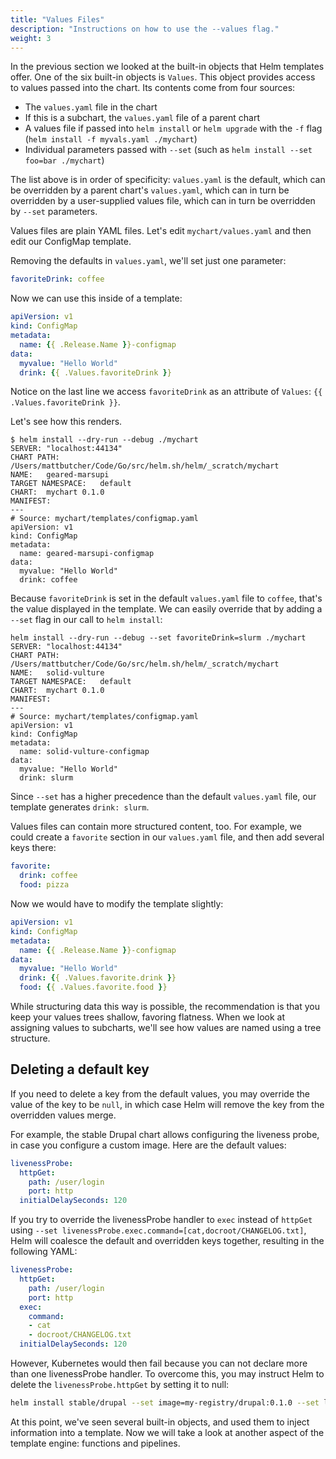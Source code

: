 ```yaml
---
title: "Values Files"
description: "Instructions on how to use the --values flag."
weight: 3
---
```


In the previous section we looked at the built-in objects that Helm templates
offer. One of the six built-in objects is `Values`. This object provides access
to values passed into the chart. Its contents come from four sources:

- The `values.yaml` file in the chart
- If this is a subchart, the `values.yaml` file of a parent chart
- A values file if passed into `helm install` or `helm upgrade` with the `-f`
  flag (`helm install -f myvals.yaml ./mychart`)
- Individual parameters passed with `--set` (such as `helm install --set foo=bar
  ./mychart`)

The list above is in order of specificity: `values.yaml` is the default, which
can be overridden by a parent chart's `values.yaml`, which can in turn be
overridden by a user-supplied values file, which can in turn be overridden by
`--set` parameters.

Values files are plain YAML files. Let's edit `mychart/values.yaml` and then
edit our ConfigMap template.

Removing the defaults in `values.yaml`, we'll set just one parameter:

```yaml
favoriteDrink: coffee
```

Now we can use this inside of a template:

```yaml
apiVersion: v1
kind: ConfigMap
metadata:
  name: {{ .Release.Name }}-configmap
data:
  myvalue: "Hello World"
  drink: {{ .Values.favoriteDrink }}
```

Notice on the last line we access `favoriteDrink` as an attribute of `Values`:
`{{ .Values.favoriteDrink }}`.

Let's see how this renders.

```console
$ helm install --dry-run --debug ./mychart
SERVER: "localhost:44134"
CHART PATH: /Users/mattbutcher/Code/Go/src/helm.sh/helm/_scratch/mychart
NAME:   geared-marsupi
TARGET NAMESPACE:   default
CHART:  mychart 0.1.0
MANIFEST:
---
# Source: mychart/templates/configmap.yaml
apiVersion: v1
kind: ConfigMap
metadata:
  name: geared-marsupi-configmap
data:
  myvalue: "Hello World"
  drink: coffee
```

Because `favoriteDrink` is set in the default `values.yaml` file to `coffee`,
that's the value displayed in the template. We can easily override that by
adding a `--set` flag in our call to `helm install`:

```console
helm install --dry-run --debug --set favoriteDrink=slurm ./mychart
SERVER: "localhost:44134"
CHART PATH: /Users/mattbutcher/Code/Go/src/helm.sh/helm/_scratch/mychart
NAME:   solid-vulture
TARGET NAMESPACE:   default
CHART:  mychart 0.1.0
MANIFEST:
---
# Source: mychart/templates/configmap.yaml
apiVersion: v1
kind: ConfigMap
metadata:
  name: solid-vulture-configmap
data:
  myvalue: "Hello World"
  drink: slurm
```

Since `--set` has a higher precedence than the default `values.yaml` file, our
template generates `drink: slurm`.

Values files can contain more structured content, too. For example, we could
create a `favorite` section in our `values.yaml` file, and then add several keys
there:

```yaml
favorite:
  drink: coffee
  food: pizza
```

Now we would have to modify the template slightly:

```yaml
apiVersion: v1
kind: ConfigMap
metadata:
  name: {{ .Release.Name }}-configmap
data:
  myvalue: "Hello World"
  drink: {{ .Values.favorite.drink }}
  food: {{ .Values.favorite.food }}
```

While structuring data this way is possible, the recommendation is that you keep
your values trees shallow, favoring flatness. When we look at assigning values
to subcharts, we'll see how values are named using a tree structure.

## Deleting a default key

If you need to delete a key from the default values, you may override the value
of the key to be `null`, in which case Helm will remove the key from the
overridden values merge.

For example, the stable Drupal chart allows configuring the liveness probe, in
case you configure a custom image. Here are the default values:
```yaml
livenessProbe:
  httpGet:
    path: /user/login
    port: http
  initialDelaySeconds: 120
```

If you try to override the livenessProbe handler to `exec` instead of `httpGet`
using `--set livenessProbe.exec.command=[cat,docroot/CHANGELOG.txt]`, Helm will
coalesce the default and overridden keys together, resulting in the following
YAML:
```yaml
livenessProbe:
  httpGet:
    path: /user/login
    port: http
  exec:
    command:
    - cat
    - docroot/CHANGELOG.txt
  initialDelaySeconds: 120
```

However, Kubernetes would then fail because you can not declare more than one
livenessProbe handler. To overcome this, you may instruct Helm to delete the
`livenessProbe.httpGet` by setting it to null:
```sh
helm install stable/drupal --set image=my-registry/drupal:0.1.0 --set livenessProbe.exec.command=[cat,docroot/CHANGELOG.txt] --set livenessProbe.httpGet=null
```

At this point, we've seen several built-in objects, and used them to inject
information into a template. Now we will take a look at another aspect of the
template engine: functions and pipelines.
